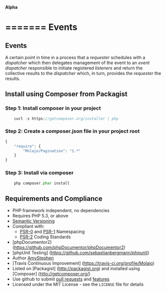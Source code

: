 **Alpha**

=======
Events
=======

## Events

A certain point in time in a process that a *requester* schedules with a *dispatcher*
 which then delegates management of the event to an *event dispatcher* responsible to
  initiate registered *listeners* and return the collective results to the *dispatcher*
  which, in turn, provides the *requester* the results.


## Install using Composer from Packagist

### Step 1: Install composer in your project

```php
    curl -s https://getcomposer.org/installer | php
```

### Step 2: Create a **composer.json** file in your project root

```php
{
    "require": {
        "Molajo/Pagination": "1.*"
    }
}
```

### Step 3: Install via composer

```php
    php composer.phar install
```

## Requirements and Compliance
 * PHP framework independent, no dependencies
 * Requires PHP 5.3, or above
 * [Semantic Versioning](http://semver.org/)
 * Compliant with:
    * [PSR-0](https://github.com/php-fig/fig-standards/blob/master/accepted/PSR-0.md) and [PSR-1](https://github.com/php-fig/fig-standards/blob/master/accepted/PSR-1-basic-coding-standard.md) Namespacing
    * [PSR-2](https://github.com/php-fig/fig-standards/blob/master/accepted/PSR-2-coding-style-guide.md) Coding Standards
 * [phpDocumentor2] (https://github.com/phpDocumentor/phpDocumentor2)
 * [phpUnit Testing] (https://github.com/sebastianbergmann/phpunit)
 * Author [AmyStephen](http://twitter.com/AmyStephen)
 * [Travis Continuous Improvement] (https://travis-ci.org/profile/Molajo)
 * Listed on [Packagist] (http://packagist.org) and installed using [Composer] (http://getcomposer.org/)
 * Use github to submit [pull requests](https://github.com/Molajo/Pagination/pulls) and [features](https://github.com/Molajo/Pagination/issues)
 * Licensed under the MIT License - see the `LICENSE` file for details
